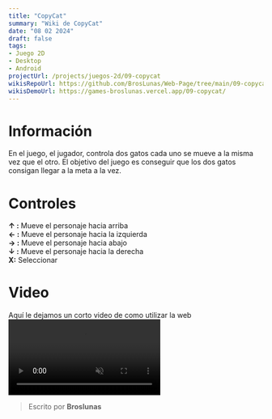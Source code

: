```yaml
---
title: "CopyCat"
summary: "Wiki de CopyCat"
date: "08 02 2024"
draft: false
tags:
- Juego 2D
- Desktop
- Android
projectUrl: /projects/juegos-2d/09-copycat
wikisRepoUrl: https://github.com/BrosLunas/Web-Page/tree/main/09-copycat/
wikisDemoUrl: https://games-broslunas.vercel.app/09-copycat/
---
```

# Información
En el juego, el jugador, controla dos gatos cada uno se mueve a la misma vez que el otro. El objetivo del juego es conseguir que los dos gatos consigan llegar a la meta a la vez.

# Controles
<b>↑ :</b> Mueve el personaje hacia arriba <br>
<b>← :</b> Mueve el personaje hacia la izquierda <br>
<b>→ :</b> Mueve el personaje hacia abajo <br>
<b>↓ :</b> Mueve el personaje hacia la derecha <br>
<b>X:</b> Seleccionar <br>

# Video
Aquí le dejamos un corto video de como utilizar la web
<video class="container video" style="" controls muted>
    <source src="/assets/video/gameplay/copycat.mp4" type="video/mp4">
</video>

> Escrito por **Broslunas**
